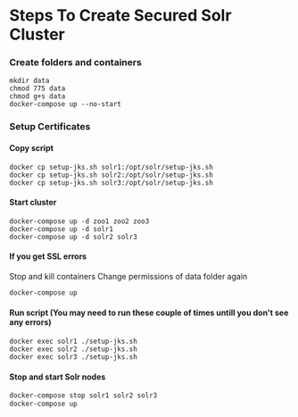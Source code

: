 
# Steps To Create Secured Solr Cluster

### Create folders and containers
```shell-script
mkdir data
chmod 775 data
chmod g+s data
docker-compose up --no-start
```

### Setup Certificates

#### Copy script
```shell-script
docker cp setup-jks.sh solr1:/opt/solr/setup-jks.sh
docker cp setup-jks.sh solr2:/opt/solr/setup-jks.sh
docker cp setup-jks.sh solr3:/opt/solr/setup-jks.sh
```

#### Start cluster
```shell-script
docker-compose up -d zoo1 zoo2 zoo3
docker-compose up -d solr1
docker-compose up -d solr2 solr3
```
#### If you get SSL errors
Stop and kill containers
Change permissions of data folder again
```sh
docker-compose up
```

#### Run script (You may need to run these couple of times untill you don't see any errors)
```shell-script
docker exec solr1 ./setup-jks.sh
docker exec solr2 ./setup-jks.sh
docker exec solr3 ./setup-jks.sh
```

#### Stop and start Solr nodes
```sh
docker-compose stop solr1 solr2 solr3
docker-compose up
```